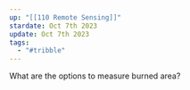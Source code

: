 ```yaml
---
up: "[[110 Remote Sensing]]"
stardate: Oct 7th 2023
update: Oct 7th 2023
tags:
  - "#tribble"
---
```

What are the options to measure burned area?